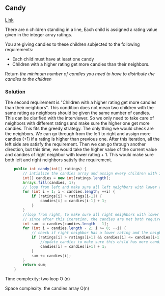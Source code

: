 ## Candy

[Link](https://leetcode.com/problems/candy/)

There are n children standing in a line, Each child is assigned a rating value given in the integer array ratings.

You are giving candies to these children subjected to the following requirements:

* Each child must have at least one candy
* Children with a higher rating get more candies than their neighbors.

Return *the minimum number of candies you need to have to distribute the candies to the children*

### Solution 

The second requirement is "Children with a higher rating get more candies than their neighbors". This condition does not mean two children with the same rating as neighbors should be given the same number of candies. This can be clarified with the interviewer. So we only need to take care of neighbors with different ratings and make sure the higher one get more candies. This fits the greedy strategy. The only thing we would check are the neighbors. We can go through from the left to right and assign more candies (+1) if a rating is higher than previous one. After this iteration, all the left side are satisfy the requirement. Then we can go through another direction, but this time, we would take the higher value of the current value and candies of right neighbor with lower rating + 1. This would make sure both left and right neighbors satisfy the requirement.

```java
    public int candy(int[] ratings) {
        // intialize the candies array and assign every children with 1 candy
        int[] candies = new int[ratings.length];
        Arrays.fill(candies, 1);
        // loop from left and make sure all left neighbors with lower rating takes less candies
        for (int i = 1; i < candies.length; ++i) {
            if (ratings[i] > ratings[i-1]) {
                candies[i] = candies[i-1] + 1;
            }
        }
        //loop from right, to make sure all right neighbors with lower rating takes less candies
        // since after this iteration, the candies are met both requirements. We can get counts now.
        int sum  = candies[candies.length - 1];
        for (int i = candies.length - 2; i >= 0; --i) {
            // check if right neighbor has a lower rating and the neighbor has more or equal candies.
            if (ratings[i] > ratings[i+1] && candies[i] <= candies[i+1]) {
                //update candies to make sure this child has more candies than his/her lower rating neighor
                candies[i] = candies[i+1] + 1;           
            }
            sum += candies[i];
        }
        return sum;
    }
```

Time complexity: two loop O (n)

Space complexity: the candies array O(n)